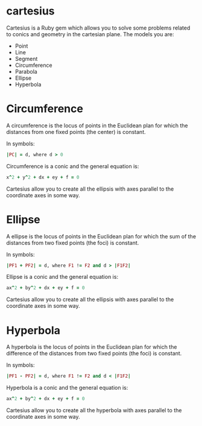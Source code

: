 # cartesius
Cartesius is a Ruby gem which allows you to solve some problems related to conics and geometry in the cartesian plane.
The models you are:
* Point
* Line
* Segment
* Circumference
* Parabola
* Ellipse
* Hyperbola

# Circumference
A circumference is the locus of points in the Euclidean plan for which the distances from one fixed points (the center) is constant.

In symbols:
```ruby   
|PC| = d, where d > 0
```

Circumference is a conic and the general equation is:
```ruby 
x^2 + y^2 + dx + ey + f = 0
```

Cartesius allow you to create all the ellipsis with axes parallel to the coordinate axes in some way.


# Ellipse
A ellipse is the locus of points in the Euclidean plan for which the sum of the distances from two fixed points (the foci) is constant.

In symbols:
```ruby   
|PF1 + PF2| = d, where F1 != F2 and d > |F1F2|
```

Ellipse is a conic and the general equation is:
```ruby 
ax^2 + by^2 + dx + ey + f = 0
```

Cartesius allow you to create all the ellipsis with axes parallel to the coordinate axes in some way.


# Hyperbola
A hyperbola is the locus of points in the Euclidean plan for which the difference of the distances from two fixed points (the foci) is constant.

In symbols:
```ruby  
|PF1 - PF2| = d, where F1 != F2 and d < |F1F2|
```

Hyperbola is a conic and the general equation is:
```ruby 
ax^2 + by^2 + dx + ey + f = 0
```

Cartesius allow you to create all the hyperbola with axes parallel to the coordinate axes in some way. 



    
